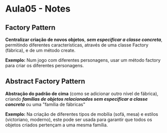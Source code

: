 # Aula05 - Notes

## Factory Pattern
**Centralizar criação de novos objetos**, ***sem especificar a classe concreta***, permitindo diferentes características, através de uma classe Factory (fábrica), e de um método create. <br/>

**Exemplo:** Num jogo com diferentes personagens, usar um método factory para criar os diferentes personagens.


## Abstract Factory Pattern

**Abstração do padrão de cima** (como se adicionar outro nível de fábrica), criando ***famílias de objetos relacionados sem especificar a classe concreta*** ou uma "família de fábricas"<br/>

**Exemplo:** Na criação de diferentes tipos de mobília (sofá, mesa) e estilos (victoriano, moderno), este pode ser usada para garantir que todos os objetos criados pertençam a uma mesma família.